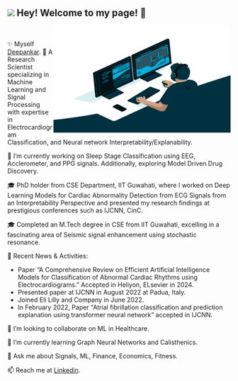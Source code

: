 <h2><img src="https://emojis.slackmojis.com/emojis/images/1531849430/4246/blob-sunglasses.gif?1531849430" width="30"/> Hey! Welcome to my page! 👋
</h2>
   <img align="right" alt="GIF" src="https://github.com/deepzx987/deepzx987/blob/main/code.gif" width="400" height="240" />
</br>

✨ Myself [Deepankar](https://deepzx987.github.io/). 🔬 A Research Scientist specializing in Machine Learning and Signal Processing with expertise in Electrocardiogram Classification, and Neural network Interpretability/Explanability.

🔭 I’m currently working on Sleep Stage Classification using EEG, Acclerometer, and PPG signals. Additionally, exploring Model Driven Drug Discovery.

🎓 PhD holder from CSE Department, IIT Guwahati, where I worked on Deep Learning Models for Cardiac Abnormality Detection from ECG Signals from an Interpretability Perspective and presented my research findings at prestigious conferences such as IJCNN, CinC.

🎓 Completed an M.Tech degree in CSE from IIT Guwahati, excelling in a fascinating area of Seismic signal enhancement using stochastic resonance.

🌟 Recent News & Activities:
- Paper “A Comprehensive Review on Efficient Artificial Intelligence Models for Classification of Abnormal Cardiac Rhythms using Electrocardiograms.” Accepted in Heliyon, ELsevier in 2024.
- Presented paper at IJCNN in August 2022 at Padua, Italy.
- Joined Eli Lilly and Company in June 2022.
- In February 2022, Paper "Atrial fibrillation classification and prediction explanation using transformer neural network” accepted in IJCNN.

👯 I’m looking to collaborate on ML in Healthcare.

🌱 I’m currently learning Graph Neural Networks and Calisthenics.

💬 Ask me about Signals, ML, Finance, Economics, Fitness.

📫 Reach me at [Linkedin](https://www.linkedin.com/in/deepankar-nankani-05577654/).
<!-- 💡  ⚡ Fun fact: ... -->